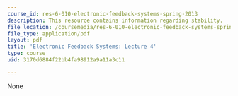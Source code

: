 ```yaml
---
course_id: res-6-010-electronic-feedback-systems-spring-2013
description: This resource contains information regarding stability.
file_location: /coursemedia/res-6-010-electronic-feedback-systems-spring-2013/3170d6884f22bb4fa98912a9a11a3c11_MITRES_6-010S13_lec04.pdf
file_type: application/pdf
layout: pdf
title: 'Electronic Feedback Systems: Lecture 4'
type: course
uid: 3170d6884f22bb4fa98912a9a11a3c11

---
```

None